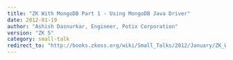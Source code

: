 ```yaml
---
title: "ZK With MongoDB Part 1 - Using MongoDB Java Driver"
date: 2012-01-19
author: "Ashish Dasnurkar, Engineer, Potix Corporation"
version: "ZK 5"
category: small-talk
redirect_to: "http://books.zkoss.org/wiki/Small_Talks/2012/January/ZK_With_MongoDB_Part_1_-_Using_MongoDB_Java_Driver"
---
```

